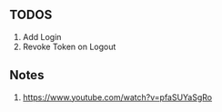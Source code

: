 ## TODOS

1. Add Login
2. Revoke Token on Logout

## Notes

1. https://www.youtube.com/watch?v=pfaSUYaSgRo
